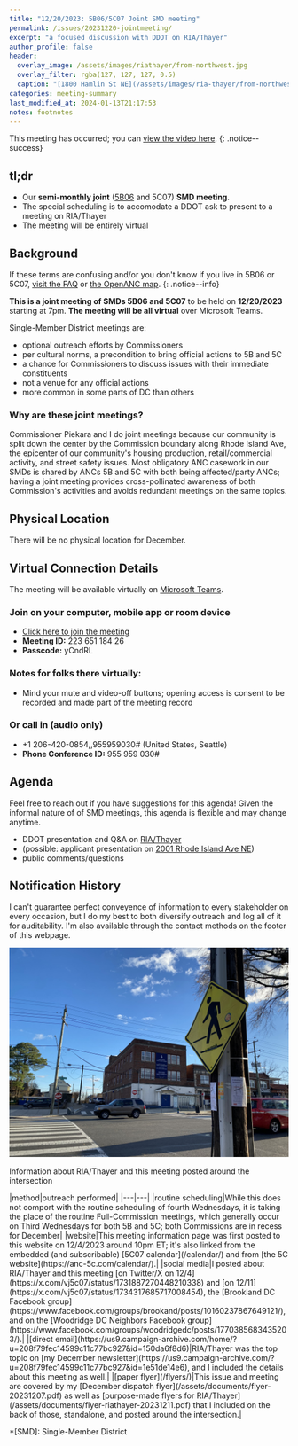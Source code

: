 ```yaml
---
title: "12/20/2023: 5B06/5C07 Joint SMD meeting"
permalink: /issues/20231220-jointmeeting/
excerpt: "a focused discussion with DDOT on RIA/Thayer"
author_profile: false
header:
  overlay_image: /assets/images/riathayer/from-northwest.jpg
  overlay_filter: rgba(127, 127, 127, 0.5)
  caption: "[1800 Hamlin St NE](/assets/images/ria-thayer/from-northwest.jpg)"
categories: meeting-summary
last_modified_at: 2024-01-13T21:17:53
notes: footnotes
---
```

This meeting has occurred; you can [view the video here](https://dcgovict-my.sharepoint.com/:v:/g/personal/5c07_anc_dc_gov2/EcIFiZLKGftAjyNmRx4SJJIB_AJskanEbPOYZ2J-lmMDqA?nav=eyJyZWZlcnJhbEluZm8iOnsicmVmZXJyYWxBcHAiOiJTdHJlYW1XZWJBcHAiLCJyZWZlcnJhbFZpZXciOiJTaGFyZURpYWxvZy1MaW5rIiwicmVmZXJyYWxBcHBQbGF0Zm9ybSI6IldlYiIsInJlZmVycmFsTW9kZSI6InZpZXcifX0%3D&e=kUN5HB).
{: .notice--success}

## tl;dr
- Our **semi-monthly joint** ([5B06](https://anc5b06.com) and 5C07) **SMD meeting**.
- The special scheduling is to accomodate a DDOT ask to present to a meeting on RIA/Thayer
- The meeting will be entirely virtual

## Background
If these terms are confusing and/or you don't know if you live in 5B06 or 5C07, [visit the FAQ](/ancs/) or [the OpenANC map](https://openanc.org).
{: .notice--info}

**This is a joint meeting of SMDs 5B06 and 5C07** to be held on **12/20/2023** starting at 7pm. **The meeting will be all virtual** over Microsoft Teams.

Single-Member District meetings are:
- optional outreach efforts by Commissioners
- per cultural norms, a precondition to bring official actions to 5B and 5C
- a chance for Commissioners to discuss issues with their immediate constituents
- not a venue for any official actions
- more common in some parts of DC than others

### Why are these joint meetings?
Commissioner Piekara and I do joint meetings because our community is split down the center by the Commission boundary along Rhode Island Ave, the epicenter of our community's housing production, retail/commercial activity, and street safety issues. Most obligatory ANC casework in our SMDs is shared by ANCs 5B and 5C with both being affected/party ANCs; having a joint meeting provides cross-pollinated awareness of both Commission's activities and avoids redundant meetings on the same topics.

## Physical Location
There will be no physical location for December.

## Virtual Connection Details
The meeting will be available virtually on [Microsoft Teams](https://www.microsoft.com/en-us/microsoft-teams/download-app).
### Join on your computer, mobile app or room device
- [Click here to join the meeting](https://teams.microsoft.com/l/meetup-join/19%3ameeting_YTJjOWU0ZjktMWU3Mi00YmE2LTkyYjUtYmUzYzJlMWE2NGUy%40thread.v2/0?context=%7b%22Tid%22%3a%228fe449f1-8b94-4fb7-9906-6f939da82d73%22%2c%22Oid%22%3a%22fe41fa96-a564-4c7e-bcd4-e44346276d35%22%7d)
- **Meeting ID:** 223 651 184 26
- **Passcode:** yCndRL

### Notes for folks there virtually:
- Mind your mute and video-off buttons; opening access is consent to be recorded and made part of the meeting record

### Or call in (audio only)
- +1 206-420-0854,,955959030# (United States, Seattle)
- **Phone Conference ID:** 955 959 030#

## Agenda
Feel free to reach out if you have suggestions for this agenda! Given the informal nature of of SMD meetings, this agenda is flexible and may change anytime.

- DDOT presentation and Q&A on [RIA/Thayer](/issues/ria-thayer)
- (possible: applicant presentation on [2001 Rhode Island Ave NE](/issues/2001ria))
- public comments/questions

## Notification History
I can't guarantee perfect conveyence of information to every stakeholder on every occasion, but I do my best to both diversify outreach and log all of it for auditability. I'm also available through the contact methods on the footer of this webpage.

[![info posted around the intersection](/assets/images/riathayer/posted-flyer.jpg)](/assets/images/riathayer/posted-flyer.jpg)
<p class="caption">Information about RIA/Thayer and this meeting posted around the intersection</p>
<p/>
|method|outreach performed|
|---|---|
|routine scheduling|While this does not comport with the routine scheduling of fourth Wednesdays, it is taking the place of the routine Full-Commission meetings, which generally occur on Third Wednesdays for both 5B and 5C; both Commissions are in recess for December|
|website|This meeting information page was first posted to this website on 12/4/2023 around 10pm ET; it's also linked from the embedded (and subscribable) [5C07 calendar](/calendar/) and from [the 5C website](https://anc-5c.com/calendar/).|
|social media|I posted about RIA/Thayer and this meeting [on Twitter/X on 12/4](https://x.com/vj5c07/status/1731887270448210338) and [on 12/11](https://x.com/vj5c07/status/1734317685717008454), the [Brookland DC Facebook group](https://www.facebook.com/groups/brookand/posts/10160237867649121/), and on the [Woodridge DC Neighbors Facebook group](https://www.facebook.com/groups/woodridgedc/posts/1770385683435203/).|
|[direct email](https://us9.campaign-archive.com/home/?u=208f79fec14599c11c77bc927&id=150da6f8d6)|RIA/Thayer was the top topic on [my December newsletter](https://us9.campaign-archive.com/?u=208f79fec14599c11c77bc927&id=1e51de14e6), and I included the details about this meeting as well.|
|[paper flyer](/flyers/)|This issue and meeting are covered by my [December dispatch flyer](/assets/documents/flyer-20231207.pdf) as well as [purpose-made flyers for RIA/Thayer](/assets/documents/flyer-riathayer-20231211.pdf) that I included on the back of those, standalone, and posted around the intersection.|

*[SMD]: Single-Member District